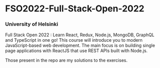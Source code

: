 # FSO2022-Full-Stack-Open-2022

### University of Helsinki

Full Stack Open 2022 : Learn React, Redux, Node.js, MongoDB, GraphQL and TypeScript in one go! This course will introduce you to modern JavaScript-based web development. The main focus is on building single page applications with ReactJS that use REST APIs built with Node.js.

Those present in the repo are my solutions to the exercises.
